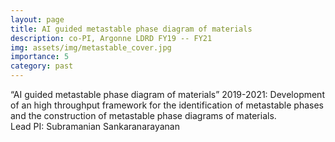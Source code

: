 ```yaml
---
layout: page
title: AI guided metastable phase diagram of materials
description: co-PI, Argonne LDRD FY19 -- FY21
img: assets/img/metastable_cover.jpg
importance: 5
category: past
---
```



“AI guided metastable phase diagram of materials”  2019-2021: Development of an high throughput framework for the identification of metastable phases and the construction of metastable phase diagrams of materials.  
Lead PI: Subramanian Sankaranarayanan
